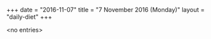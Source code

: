 +++
date = "2016-11-07"
title = "7 November 2016 (Monday)"
layout = "daily-diet"
+++


\<no entries\>
